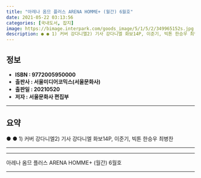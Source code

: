 ```yaml
---
title: "아레나 옴므 플러스 ARENA HOMME+ (월간) 6월호"
date: 2021-05-22 03:13:56
categories: [국내도서, 잡지]
image: https://bimage.interpark.com/goods_image/5/1/5/2/349965152s.jpg
description: ● ● 1) 커버 강다니엘2) 기사 강다니엘 화보14P, 이준기, 빅톤 한승우 최병찬
---
```


## **정보**

- **ISBN : 9772005950000**
- **출판사 : 서울미디어코믹스(서울문화사)**
- **출판일 : 20210520**
- **저자 : 서울문화사 편집부**

------



## **요약**

●  ●  1) 커버 강다니엘2) 기사 강다니엘 화보14P, 이준기, 빅톤 한승우 최병찬

------



------


아레나 옴므 플러스 ARENA HOMME+ (월간) 6월호 

------


